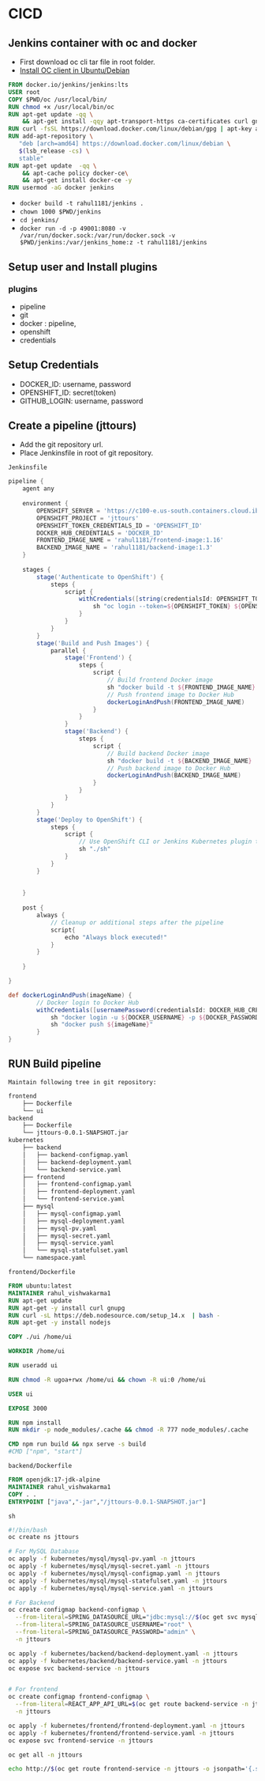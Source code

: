 # CICD
## Jenkins container with oc and docker
- First download oc cli tar file in root folder.
- [Install OC client in Ubuntu/Debian](https://gist.github.com/mehdihasan/3399998cba54bdec78deb9be4a002acb)
```Dockerfile
FROM docker.io/jenkins/jenkins:lts
USER root
COPY $PWD/oc /usr/local/bin/
RUN chmod +x /usr/local/bin/oc
RUN apt-get update -qq \
    && apt-get install -qqy apt-transport-https ca-certificates curl gnupg2 software-properties-common 
RUN curl -fsSL https://download.docker.com/linux/debian/gpg | apt-key add -
RUN add-apt-repository \
   "deb [arch=amd64] https://download.docker.com/linux/debian \
   $(lsb_release -cs) \
   stable"
RUN apt-get update  -qq \
    && apt-cache policy docker-ce\
    && apt-get install docker-ce -y
RUN usermod -aG docker jenkins
```
- `docker build -t rahul1181/jenkins .`
- `chown 1000 $PWD/jenkins`
- `cd jenkins/`
- `docker run -d -p 49001:8080 -v /var/run/docker.sock:/var/run/docker.sock -v $PWD/jenkins:/var/jenkins_home:z -t rahul1181/jenkins`


## Setup user and Install plugins
### plugins
- pipeline
- git
- docker : pipeline, 
- openshift
- credentials

## Setup Credentials
- DOCKER_ID: username, password
- OPENSHIFT_ID: secret(token)
- GITHUB_LOGIN: username, password

## Create a pipeline (jttours)
- Add the git repository url.
- Place Jenkinsfile in root of git repository.

`Jenkinsfile`
```groovy 
pipeline {
    agent any
 
    environment {
        OPENSHIFT_SERVER = 'https://c100-e.us-south.containers.cloud.ibm.com:30954'
        OPENSHIFT_PROJECT = 'jttours'
        OPENSHIFT_TOKEN_CREDENTIALS_ID = 'OPENSHIFT_ID'
        DOCKER_HUB_CREDENTIALS = 'DOCKER_ID'
        FRONTEND_IMAGE_NAME = 'rahul1181/frontend-image:1.16'
        BACKEND_IMAGE_NAME = 'rahul1181/backend-image:1.3'
    }
 
    stages {
        stage('Authenticate to OpenShift') {
            steps {
                script {
                    withCredentials([string(credentialsId: OPENSHIFT_TOKEN_CREDENTIALS_ID, variable: 'OPENSHIFT_TOKEN')]) {
                        sh "oc login --token=${OPENSHIFT_TOKEN} ${OPENSHIFT_SERVER}"
                    }
                }
            }
        }
        stage('Build and Push Images') {
            parallel {
                stage('Frontend') {
                    steps {
                        script {
                            // Build frontend Docker image
                            sh "docker build -t ${FRONTEND_IMAGE_NAME} ./frontend"
                            // Push frontend image to Docker Hub
                            dockerLoginAndPush(FRONTEND_IMAGE_NAME)
                        }
                    }
                }
                stage('Backend') {
                    steps {
                        script {
                            // Build backend Docker image
                            sh "docker build -t ${BACKEND_IMAGE_NAME} ./backend"
                            // Push backend image to Docker Hub
                            dockerLoginAndPush(BACKEND_IMAGE_NAME)
                        }
                    }
                }
            }
        }
        stage('Deploy to OpenShift') {
            steps {
                script {
                    // Use OpenShift CLI or Jenkins Kubernetes plugin to deploy
                    sh "./sh"
                }
            }
        }
 
        
    }
 
    post {
        always {
            // Cleanup or additional steps after the pipeline
            script{
                echo "Always block executed!"
            }
        }
    
    }

}

def dockerLoginAndPush(imageName) {
        // Docker login to Docker Hub
        withCredentials([usernamePassword(credentialsId: DOCKER_HUB_CREDENTIALS, usernameVariable: 'DOCKER_USERNAME', passwordVariable: 'DOCKER_PASSWORD')]) {
            sh "docker login -u ${DOCKER_USERNAME} -p ${DOCKER_PASSWORD}"
            sh "docker push ${imageName}"
        }
}

```

## RUN Build pipeline


`Maintain following tree in git repository:`
```bash
frontend
    ├── Dockerfile
    └── ui
backend
    ├── Dockerfile
    └── jttours-0.0.1-SNAPSHOT.jar
kubernetes
    ├── backend
    │   ├── backend-configmap.yaml
    │   ├── backend-deployment.yaml
    │   └── backend-service.yaml
    ├── frontend
    │   ├── frontend-configmap.yaml
    │   ├── frontend-deployment.yaml
    │   └── frontend-service.yaml
    ├── mysql
    │   ├── mysql-configmap.yaml
    │   ├── mysql-deployment.yaml
    │   ├── mysql-pv.yaml
    │   ├── mysql-secret.yaml
    │   ├── mysql-service.yaml
    │   └── mysql-statefulset.yaml
    └── namespace.yaml
```
`frontend/Dockerfile`
```Dockerfile
FROM ubuntu:latest
MAINTAINER rahul_vishwakarma1
RUN apt-get update
RUN apt-get -y install curl gnupg
RUN curl -sL https://deb.nodesource.com/setup_14.x  | bash -
RUN apt-get -y install nodejs

COPY ./ui /home/ui

WORKDIR /home/ui

RUN useradd ui

RUN chmod -R ugoa+rwx /home/ui && chown -R ui:0 /home/ui

USER ui

EXPOSE 3000

RUN npm install
RUN mkdir -p node_modules/.cache && chmod -R 777 node_modules/.cache

CMD npm run build && npx serve -s build
#CMD ["npm", "start"]
```
`backend/Dockerfile`
```Dockerfile
FROM openjdk:17-jdk-alpine
MAINTAINER rahul_vishwakarma1
COPY . .
ENTRYPOINT ["java","-jar","/jttours-0.0.1-SNAPSHOT.jar"]
```
`sh`
```bash
#!/bin/bash
oc create ns jttours

# For MySQL Database
oc apply -f kubernetes/mysql/mysql-pv.yaml -n jttours
oc apply -f kubernetes/mysql/mysql-secret.yaml -n jttours
oc apply -f kubernetes/mysql/mysql-configmap.yaml -n jttours
oc apply -f kubernetes/mysql/mysql-statefulset.yaml -n jttours
oc apply -f kubernetes/mysql/mysql-service.yaml -n jttours

# For Backend
oc create configmap backend-configmap \
  --from-literal=SPRING_DATASOURCE_URL="jdbc:mysql://$(oc get svc mysql-service -n jttours -o jsonpath='{.spec.clusterIP}')/jttoursdb" \
  --from-literal=SPRING_DATASOURCE_USERNAME="root" \
  --from-literal=SPRING_DATASOURCE_PASSWORD="admin" \
  -n jttours

oc apply -f kubernetes/backend/backend-deployment.yaml -n jttours
oc apply -f kubernetes/backend/backend-service.yaml -n jttours
oc expose svc backend-service -n jttours


# For frontend
oc create configmap frontend-configmap \
  --from-literal=REACT_APP_API_URL=$(oc get route backend-service -n jttours -o jsonpath='{.spec.host}')\
  -n jttours

oc apply -f kubernetes/frontend/frontend-deployment.yaml -n jttours
oc apply -f kubernetes/frontend/frontend-service.yaml -n jttours
oc expose svc frontend-service -n jttours

oc get all -n jttours

echo http://$(oc get route frontend-service -n jttours -o jsonpath='{.spec.host}')
```
